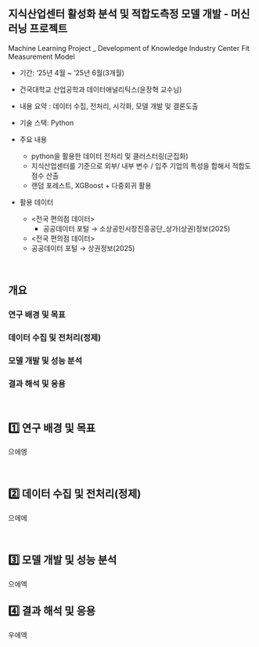 ## 지식산업센터 활성화 분석 및 적합도측정 모델 개발 - 머신러닝 프로젝트
Machine Learning Project _ Development of Knowledge Industry Center Fit Measurement Model

- 기간: ‘25년 4월 ~ ‘25년 6월(3개월)

- 건국대학교 산업공학과 데이터애널리틱스(윤장혁 교수님)

- 내용 요약 : 데이터 수집, 전처리, 시각화, 모델 개발 및 결론도출

- 기술 스택: Python


- 주요 내용
  - python을 활용한 데이터 전처리 및 클러스터링(군집화)
  - 지식산업센터를 기준으로 외부/ 내부 변수 / 입주 기업의 특성을 합해서 적합도 점수 산출
  - 랜덤 포레스트, XGBoost + 다중회귀 활용


- 활용 데이터
  - <전국 편의점 데이터>
    - 공공데이터 포털 → 소상공인시장진흥공단_상가(상권)정보(2025)
   - <전국 편의점 데이터>
    - 공공데이터 포털 → 상권정보(2025)


<br>

## 개요

### 연구 배경 및 목표

### 데이터 수집 및 전처리(정제)

### 모델 개발 및 성능 분석

### 결과 해석 및 응용


<br>

## 1️⃣ 연구 배경 및 목표

으에엥


<br>

## 2️⃣ 데이터 수집 및 전처리(정제)

으에에


<br>

## 3️⃣ 모델 개발 및 성능 분석

으에엑


## 4️⃣ 결과 해석 및 응용

우에엑
